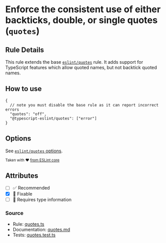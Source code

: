 # Enforce the consistent use of either backticks, double, or single quotes (`quotes`)

## Rule Details

This rule extends the base [`eslint/quotes`](https://eslint.org/docs/rules/quotes) rule.
It adds support for TypeScript features which allow quoted names, but not backtick quoted names.

## How to use

```jsonc
{
  // note you must disable the base rule as it can report incorrect errors
  "quotes": "off",
  "@typescript-eslint/quotes": ["error"]
}
```

## Options

See [`eslint/quotes` options](https://eslint.org/docs/rules/quotes#options).

<sup>

Taken with ❤️ [from ESLint core](https://github.com/eslint/eslint/blob/main/docs/rules/quotes.md)

</sup>

## Attributes

- [ ] ✅ Recommended
- [x] 🔧 Fixable
- [ ] 💭 Requires type information

### Source

- Rule: [quotes.ts](https://github.com/typescript-eslint/typescript-eslint/blob/main/packages/eslint-plugin/src/rules/quotes.ts)
- Documentation: [quotes.md](https://github.com/typescript-eslint/typescript-eslint/blob/main/packages/eslint-plugin/docs/rules/quotes.md)
- Tests: [quotes.test.ts](https://github.com/typescript-eslint/typescript-eslint/blob/main/packages/eslint-plugin/tests/rules/quotes.test.ts)
